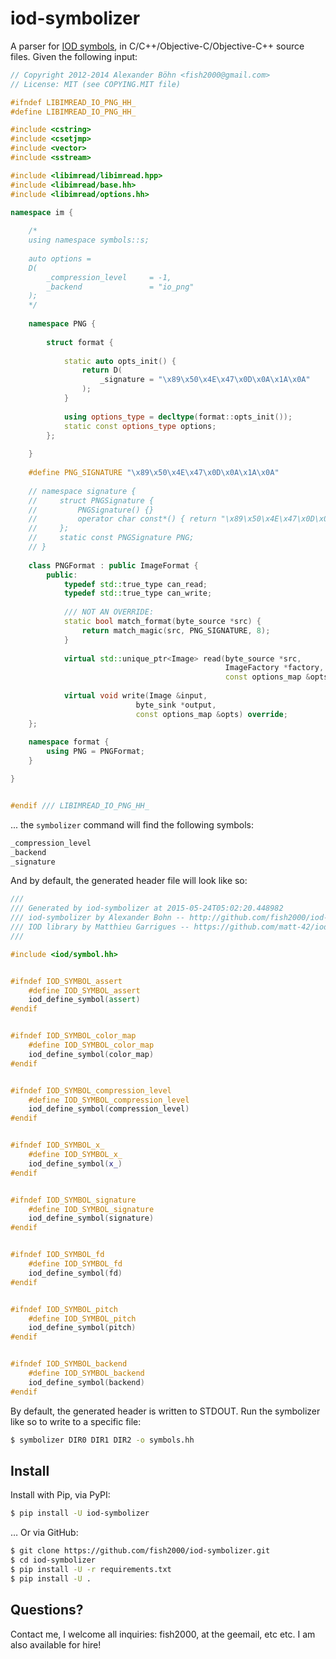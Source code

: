 iod-symbolizer
==============

A parser for [IOD symbols](https://github.com/matt-42/iod), in C/C++/Objective-C/Objective-C++ source files. Given the following input:

```c++
// Copyright 2012-2014 Alexander Böhn <fish2000@gmail.com>
// License: MIT (see COPYING.MIT file)

#ifndef LIBIMREAD_IO_PNG_HH_
#define LIBIMREAD_IO_PNG_HH_

#include <cstring>
#include <csetjmp>
#include <vector>
#include <sstream>

#include <libimread/libimread.hpp>
#include <libimread/base.hh>
#include <libimread/options.hh>

namespace im {
    
    /*
    using namespace symbols::s;
    
    auto options =
    D(
        _compression_level     = -1,
        _backend               = "io_png"
    );
    */
    
    namespace PNG {
    
        struct format {
        
            static auto opts_init() {
                return D(
                    _signature = "\x89\x50\x4E\x47\x0D\x0A\x1A\x0A"
                );
            }
        
            using options_type = decltype(format::opts_init());
            static const options_type options;
        };
    
    }
    
    #define PNG_SIGNATURE "\x89\x50\x4E\x47\x0D\x0A\x1A\x0A"
    
    // namespace signature {
    //     struct PNGSignature {
    //         PNGSignature() {}
    //         operator char const*() { return "\x89\x50\x4E\x47\x0D\x0A\x1A\x0A"; }
    //     };
    //     static const PNGSignature PNG;
    // }
    
    class PNGFormat : public ImageFormat {
        public:
            typedef std::true_type can_read;
            typedef std::true_type can_write;
            
            /// NOT AN OVERRIDE:
            static bool match_format(byte_source *src) {
                return match_magic(src, PNG_SIGNATURE, 8);
            }
            
            virtual std::unique_ptr<Image> read(byte_source *src,
                                                ImageFactory *factory,
                                                const options_map &opts) override;
            
            virtual void write(Image &input,
                            byte_sink *output,
                            const options_map &opts) override;
    };
    
    namespace format {
        using PNG = PNGFormat;
    }

}


#endif /// LIBIMREAD_IO_PNG_HH_
```

... the `symbolizer` command will find the following symbols:

```c++
_compression_level
_backend
_signature
```

And by default, the generated header file will look like so:

```c++
///
/// Generated by iod-symbolizer at 2015-05-24T05:02:20.448982
/// iod-symbolizer by Alexander Bohn -- http://github.com/fish2000/iod-symbolizer
/// IOD library by Matthieu Garrigues -- https://github.com/matt-42/iod
///

#include <iod/symbol.hh>


#ifndef IOD_SYMBOL_assert
    #define IOD_SYMBOL_assert
    iod_define_symbol(assert)
#endif


#ifndef IOD_SYMBOL_color_map
    #define IOD_SYMBOL_color_map
    iod_define_symbol(color_map)
#endif


#ifndef IOD_SYMBOL_compression_level
    #define IOD_SYMBOL_compression_level
    iod_define_symbol(compression_level)
#endif


#ifndef IOD_SYMBOL_x_
    #define IOD_SYMBOL_x_
    iod_define_symbol(x_)
#endif


#ifndef IOD_SYMBOL_signature
    #define IOD_SYMBOL_signature
    iod_define_symbol(signature)
#endif


#ifndef IOD_SYMBOL_fd
    #define IOD_SYMBOL_fd
    iod_define_symbol(fd)
#endif


#ifndef IOD_SYMBOL_pitch
    #define IOD_SYMBOL_pitch
    iod_define_symbol(pitch)
#endif


#ifndef IOD_SYMBOL_backend
    #define IOD_SYMBOL_backend
    iod_define_symbol(backend)
#endif
```

By default, the generated header is written to STDOUT. Run the symbolizer like so to write to a specific file:

```bash
$ symbolizer DIR0 DIR1 DIR2 -o symbols.hh
```

Install
-------

Install with Pip, via PyPI:

```bash
$ pip install -U iod-symbolizer
```

… Or via GitHub:

```bash
$ git clone https://github.com/fish2000/iod-symbolizer.git
$ cd iod-symbolizer
$ pip install -U -r requirements.txt
$ pip install -U .
```

Questions?
----------

Contact me, I welcome all inquiries: fish2000, at the geemail, etc etc. I am also available for hire!
